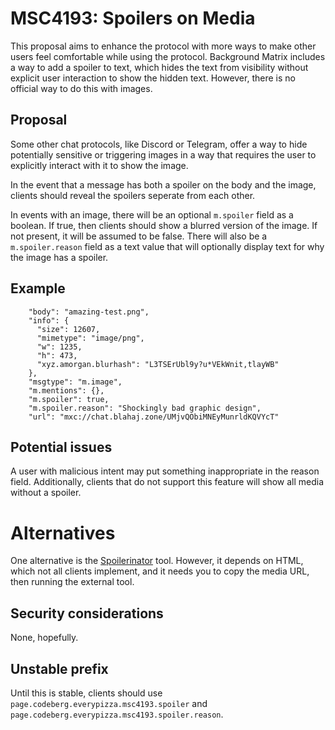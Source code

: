 # MSC4193: Spoilers on Media
This proposal aims to enhance the protocol with more ways to make other users feel comfortable while using the protocol.
Background
Matrix includes a way to add a spoiler to text, which hides the text from visibility without explicit user interaction to show the hidden text. However, there is no official way to do this with images.
## Proposal
Some other chat protocols, like Discord or Telegram, offer a way to hide potentially sensitive or triggering images in a way that requires the user to explicitly interact with it to show the image.

In the event that a message has both a spoiler on the body and the image, clients should reveal the spoilers seperate from each other.

In events with an image, there will be an optional `m.spoiler` field as a boolean. If true, then clients should show a blurred version of the image. If not present, it will be assumed to be false. There will also be a `m.spoiler.reason` field as a text value that will optionally display text for why the image has a spoiler.
## Example
```
    "body": "amazing-test.png",
    "info": {
      "size": 12607,
      "mimetype": "image/png",
      "w": 1235,
      "h": 473,
      "xyz.amorgan.blurhash": "L3TSErUbl9y?u*VEkWnit,tlayWB"
    },
    "msgtype": "m.image",
    "m.mentions": {},
    "m.spoiler": true,
    "m.spoiler.reason": "Shockingly bad graphic design",
    "url": "mxc://chat.blahaj.zone/UMjvQObiMNEyMunrldKQVYcT"
```
## Potential issues
A user with malicious intent may put something inappropriate in the reason field. Additionally, clients that do not support this feature will show all media without a spoiler.
# Alternatives
One alternative is the [Spoilerinator](https://codeberg.org/cf/spoilerinator) tool. However, it depends on HTML, which not all clients implement, and it needs you to copy the media URL, then running the external tool.
## Security considerations
None, hopefully.
## Unstable prefix
Until this is stable, clients should use `page.codeberg.everypizza.msc4193.spoiler` and `page.codeberg.everypizza.msc4193.spoiler.reason`.
